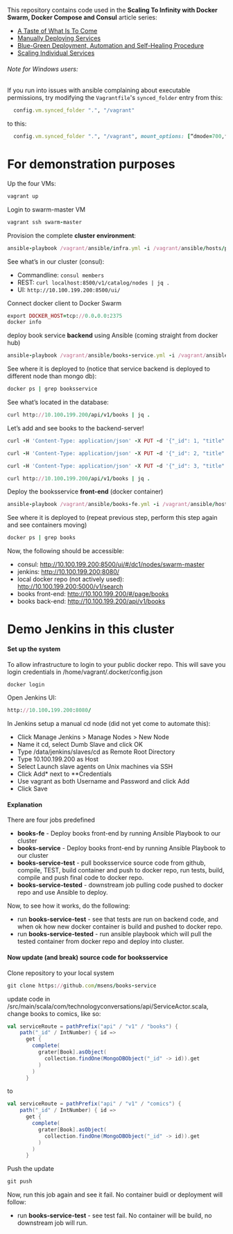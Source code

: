 This repository contains code used in the **Scaling To Infinity with Docker Swarm, Docker Compose and Consul** article series:

* [A Taste of What Is To Come](http://technologyconversations.com/2015/07/02/scaling-to-infinity-with-docker-swarm-docker-compose-and-consul-part-14-a-taste-of-what-is-to-come/)
* [Manually Deploying Services](http://technologyconversations.com/2015/07/02/scaling-to-infinity-with-docker-swarm-docker-compose-and-consul-part-24-manually-deploying-services/)
* [Blue-Green Deployment, Automation and Self-Healing Procedure](http://technologyconversations.com/2015/07/02/scaling-to-infinity-with-docker-swarm-docker-compose-and-consul-part-34-blue-green-deployment-automation-and-self-healing-procedure/)
* [Scaling Individual Services](http://technologyconversations.com/2015/07/02/scaling-to-infinity-with-docker-swarm-docker-compose-and-consul-part-44-scaling-individual-services/)


###### Note for Windows users:

If you run into issues with ansible complaining about executable permissions, try modifying the `Vagrantfile`'s `synced_folder` entry from this:

```ruby
  config.vm.synced_folder ".", "/vagrant"
```

to this:

```ruby
  config.vm.synced_folder ".", "/vagrant", mount_options: [“dmode=700,fmode=600″]
```


# For demonstration purposes

Up the four VMs:
```ruby
vagrant up
```

Login to swarm-master VM
```ruby
vagrant ssh swarm-master
```

Provision the complete **cluster environment**:
```ruby
ansible-playbook /vagrant/ansible/infra.yml -i /vagrant/ansible/hosts/prod
```

See what’s in our cluster (consul):
- Commandline: `consul members`
- REST: `curl localhost:8500/v1/catalog/nodes | jq .`
- UI: `http://10.100.199.200:8500/ui/`

Connect docker client to Docker Swarm
```ruby
export DOCKER_HOST=tcp://0.0.0.0:2375
docker info
```

deploy book service **backend** using Ansible (coming straight from docker hub)
```ruby
ansible-playbook /vagrant/ansible/books-service.yml -i /vagrant/ansible/hosts/prod
```

See where it is deployed to (notice that service backend is deployed to different node than mongo db):
```ruby
docker ps | grep booksservice
```

See what’s located in the database:
```ruby
curl http://10.100.199.200/api/v1/books | jq .
```

Let’s add and see books to the backend-server!
```ruby
curl -H 'Content-Type: application/json' -X PUT -d '{"_id": 1, "title": "My First Book", "author": "John Doe", "description": "Not a very good book"}' http://10.100.199.200/api/v1/books | jq .

curl -H 'Content-Type: application/json' -X PUT -d '{"_id": 2, "title": "My Second Book", "author": "John Doe", "description": "Not a bad as the first book"}' http://10.100.199.200/api/v1/books | jq .

curl -H 'Content-Type: application/json' -X PUT -d '{"_id": 3, "title": "My Third Book", "author": "John Doe", "description": "Failed writers club"}' http://10.100.199.200/api/v1/books | jq .

curl http://10.100.199.200/api/v1/books | jq .
```

Deploy the booksservice **front-end** (docker container)
```ruby
ansible-playbook /vagrant/ansible/books-fe.yml -i /vagrant/ansible/hosts/prod
```

See where it is deployed to  (repeat previous step, perform this step again and see containers moving)
```ruby
docker ps | grep books
```

Now, the following should be accessible:
- consul: http://10.100.199.200:8500/ui/#/dc1/nodes/swarm-master
- jenkins: http://10.100.199.200:8080/
- local docker repo (not actively used): http://10.100.199.200:5000/v1/search
- books front-end: http://10.100.199.200/#/page/books
- books back-end: http://10.100.199.200/api/v1/books


# Demo Jenkins in this cluster 

#### Set up the system

To allow infrastructure to login to your public docker repo.
This will save you login credentials in /home/vagrant/.docker/config.json
```ruby
docker login 
```

Open Jenkins UI:
```ruby
http://10.100.199.200:8080/
```
In Jenkins setup a manual cd node (did not yet come to automate this):

- Click Manage Jenkins > Manage Nodes > New Node
- Name it cd, select Dumb Slave and click OK
- Type /data/jenkins/slaves/cd as Remote Root Directory
- Type 10.100.199.200 as Host
- Select Launch slave agents on Unix machines via SSH
- Click Add* next to **Credentials
- Use vagrant as both Username and Password and click Add
- Click Save

#### Explanation
There are four jobs predefined
- **books-fe** - Deploy books front-end by running Ansible Playbook to our cluster
- **books-service** - Deploy books front-end by running Ansible Playbook to our cluster
- **books-service-test** - pull booksservice source code from github, compile, TEST, build container and push to docker repo, run tests, build, compile and push final code to docker repo.
- **books-service-tested** - downstream job pulling code pushed to docker repo and use Ansible to deploy.

Now, to see how it works, do the following:
- run **books-service-test** - see that tests are run on backend code, and when ok how new docker container is build and pushed to docker repo.
- run **books-service-tested** - run ansible playbook which will pull the tested container from docker repo and deploy into cluster.

#### Now update (and break) source code for booksservice 

Clone repository to your local system
```ruby
git clone https://github.com/msens/books-service
```

update code in /src/main/scala/com/technologyconversations/api/ServiceActor.scala, change books to comics, like so:
```scala
val serviceRoute = pathPrefix("api" / "v1" / "books") {
    path("_id" / IntNumber) { id =>
      get {
        complete(
          grater[Book].asObject(
            collection.findOne(MongoDBObject("_id" -> id)).get
          )
        )
      }
```

to 
```scala
val serviceRoute = pathPrefix("api" / "v1" / "comics") {
    path("_id" / IntNumber) { id =>
      get {
        complete(
          grater[Book].asObject(
            collection.findOne(MongoDBObject("_id" -> id)).get
          )
        )
      }
```

Push the update
```ruby
git push
```

Now, run this job again and see it fail. No container buidl or deployment will follow:
- run **books-service-test** - see test fail. No container will be build, no downstream job will run.









